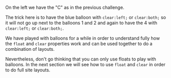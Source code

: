 On the left we have the "C" as in the previous challenge. 

The trick here is to have the blue balloon with `clear:left;` or `clear:both;` so it will not go up next to the balloons 1 and 2 and again to have the 4 with `clear:left;` or `clear:both;`.

We have played with balloons for a while in order to understand fully how the `float` and `clear` properties work and can be used together to do a combination of layouts.

Nevertheless, don't go thinking that you can only use floats to play with balloons. In the next section we will see how to use `float` and `clear` in order to do full site layouts.